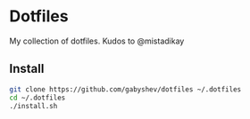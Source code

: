 # Dotfiles

My collection of dotfiles. Kudos to @mistadikay

## Install

```sh
git clone https://github.com/gabyshev/dotfiles ~/.dotfiles
cd ~/.dotfiles
./install.sh
```
